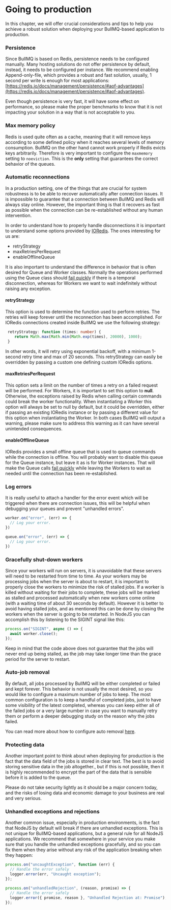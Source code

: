 # Going to production

In this chapter, we will offer crucial considerations and tips to help you achieve a robust solution when deploying your BullMQ-based application to production.

### Persistence

Since BullMQ is based on Redis, persistence needs to be configured manually. Many hosting solutions do not offer persistence by default, instead, it needs to be configured per instance. We recommend enabling Append-only-file, which provides a robust and fast solution, usually, 1 second per write is enough for most applications: [https://redis.io/docs/management/persistence/#aof-advantages](https://redis.io/docs/management/persistence/#aof-advantages).

Even though persistence is very fast, it will have some effect on performance, so please make the proper benchmarks to know that it is not impacting your solution in a way that is not acceptable to you.

### Max memory policy

Redis is used quite often as a cache, meaning that it will remove keys according to some defined policy when it reaches several levels of memory consumption. BullMQ on the other hand cannot work properly if Redis evicts keys arbitrarily. Therefore is very important to configure the `maxmemory` setting to `noeviction`. This is the **only** setting that guarantees the correct behavior of the queues.

### Automatic reconnections

In a production setting, one of the things that are crucial for system robustness is to be able to recover automatically after connection issues. It is impossible to guarantee that a connection between BullMQ and Redis will always stay online. However, the important thing is that it recovers as fast as possible when the connection can be re-established without any human intervention.

In order to understand how to properly handle disconnections it is important to understand some options provided by [IORedis](https://www.npmjs.com/package/ioredis#Auto-reconnect). The ones interesting for us are:

* retryStrategy
* maxRetriesPerRequest
* enableOfflineQueue

It is also important to understand the difference in behavior that is often desired for Queue and Worker classes. Normally the operations performed using the Queue class should [fail quickly](../patterns/failing-fast-when-redis-is-down.md) if there is a temporal disconnection, whereas for Workers we want to wait indefinitely without raising any exception.

#### retryStrategy

This option is used to determine the function used to perform retries. The retries will keep forever until the reconnection has been accomplished. For IORedis connections created inside BullMQ we use the following strategy:

```ts
 retryStrategy: function (times: number) {
    return Math.max(Math.min(Math.exp(times), 20000), 1000);
 }
```

In other words, it will retry using exponential backoff, with a minimum 1-second retry time and max of 20 seconds. This retryStrategy can easily be overridden by passing a custom one defining custom IORedis options.

#### maxRetriesPerRequest

This option sets a limit on the number of times a retry on a failed request will be performed. For Workers, it is important to set this option to **null**. Otherwise, the exceptions raised by Redis when calling certain commands could break the worker functionality. When instantiating a Worker this option will always be set to null by default, but it could be overridden, either if passing an existing IORedis instance or by passing a different value for this option when instantiating the Worker. In both cases BullMQ will output a warning, please make sure to address this warning as it can have several unintended consequences.

#### enableOfflineQueue

IORedis provides a small offline queue that is used to queue commands while the connection is offline. You will probably want to disable this queue for the Queue instance, but leave it as is for Worker instances. That will make the Queue calls [fail quickly](../patterns/failing-fast-when-redis-is-down.md) while leaving the Workers to wait as needed until the connection has been re-established.

### Log errors

It is really useful to attach a handler for the error event which will be triggered when there are connection issues, this will be helpful when debugging your queues and prevent "unhandled errors".&#x20;

```typescript
worker.on("error", (err) => {
  // Log your error.
})
```

```typescript
queue.on("error", (err) => {
  // Log your error.
})
```

### Gracefully shut-down workers

Since your workers will run on servers, it is unavoidable that these servers will need to be restarted from time to time. As your workers may be processing jobs when the server is about to restart, it is important to properly close the workers to minimize the risk of stalled jobs. If a worker is killed without waiting for their jobs to complete, these jobs will be marked as stalled and processed automatically when new workers come online (with a waiting time of about 30 seconds by default). However it is better to avoid having stalled jobs, and as mentioned this can be done by closing the workers when the server is going to be restarted. In NodeJS you can accomplish this by listening to the SIGINT signal like this:

```typescript
process.on("SIGINT", async () => {
  await worker.close();
});
```

Keep in mind that the code above does not guarantee that the jobs will never end up being stalled, as the job may take longer time than the grace period for the server to restart.

### Auto-job removal

By default, all jobs processed by BullMQ will be either completed or failed and kept forever. This behavior is not usually the most desired, so you would like to configure a maximum number of jobs to keep. The most common configuration is to keep a handful of completed jobs, just to have some visibility of the latest completed, whereas you can keep either all of the failed jobs or a very large number in case you want to manually retry them or perform a deeper debugging study on the reason why the jobs failed.

You can read more about how to configure auto removal [here](https://docs.bullmq.io/guide/queues/auto-removal-of-jobs).

### Protecting data

Another important point to think about when deploying for production is the fact that the data field of the jobs is stored in clear text. The best is to avoid storing sensitive data in the job altogether., but if this is not possible, then it is highly recommended to encrypt the part of the data that is sensible before it is added to the queue.

Please do not take security lightly as it should be a major concern today, and the risks of losing data and economic damage to your business are real and very serious.

### Unhandled exceptions and rejections

Another common issue, especially in production environments, is the fact that NodeJS by default will break if there are unhandled exceptions. This is not unique for BullMQ-based applications, but a general rule for all NodeJS applications. We recommend that somewhere in your service you make sure that you handle the unhandled exceptions gracefully, and so you can fix them when they arise without any risk of the application breaking when they happen:

```typescript
process.on("uncaughtException", function (err) {
  // Handle the error safely
  logger.error(err, "Uncaught exception");
});

process.on("unhandledRejection", (reason, promise) => {
  // Handle the error safely
  logger.error({ promise, reason }, "Unhandled Rejection at: Promise");
});

```



